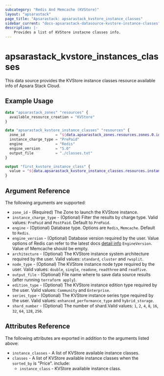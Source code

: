 ```yaml
---
subcategory: "Redis And Memcache (KVStore)"
layout: "apsarastack"
page_title: "Apsarastack: apsarastack_kvstore_instance_classes"
sidebar_current: "docs-apsarastack-datasource-kvstore-instance-classes"
description: |-
    Provides a list of KVStore instacne classes info.
---
```


# apsarastack\_kvstore\_instances\_classes

This data source provides the KVStore instance classes resource available info of Apsara Stack Cloud.

## Example Usage

```tf
data "apsarastack_zones" "resources" {
  available_resource_creation = "KVStore"
}

data "apsarastack_kvstore_instance_classes" "resources" {
  zone_id              = "${data.apsarastack_zones.resources.zones.0.id}"
  instance_charge_type = "PrePaid"
  engine               = "Redis"
  engine_version       = "5.0"
  output_file          = "./classes.txt"
}

output "first_kvstore_instance_class" {
  value = "${data.apsarastack_kvstore_instance_classes.resources.instance_classes}"
}
```

## Argument Reference

The following arguments are supported:

* `zone_id` - (Required) The Zone to launch the KVStore instance.
* `instance_charge_type` - (Optional) Filter the results by charge type. Valid values: `PrePaid` and `PostPaid`. Default to `PrePaid`.
* `engine` - (Optional) Database type. Options are `Redis`, `Memcache`. Default to `Redis`.
* `engine_version` - (Optional) Database version required by the user. Value options of Redis can refer to the latest docs [detail info](https://www.alibabacloud.com/help/doc-detail/60873.htm) `EngineVersion`. Value of Memcache should be empty.
* `architecture` - (Optional) The KVStore instance system architecture required by the user. Valid values: `standard`, `cluster` and `rwsplit`.
* `node_type` - (Optional) The KVStore instance node type required by the user. Valid values: `double`, `single`, `readone`, `readthree` and `readfive`.
* `output_file` - (Optional) File name where to save data source results (after running `terraform apply`).
* `edition_type` - (Optional) The KVStore instance edition type required by the user. Valid values: `Community` and `Enterprise`.
* `series_type` - (Optional) The KVStore instance series type required by the user. Valid values: `enhanced_performance_type` and `hybrid_storage`.
* `shard_number` - (Optional) The number of shard.Valid values: `1`, `2`, `4`, `8`, `16`, `32`, `64`, `128`, `256`.

## Attributes Reference

The following attributes are exported in addition to the arguments listed above:

* `instance_classes` - A list of KVStore available instance classes.
* `classes` - A list of KVStore available instance classes when the `sorted_by` is "Price". include:
  * `instance_class` - KVStore available instance class.
    
